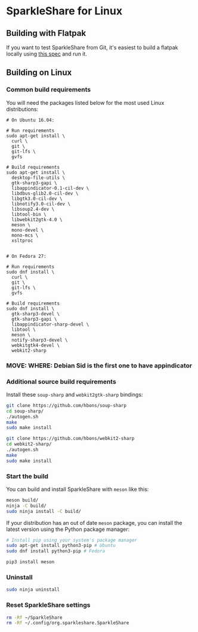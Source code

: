 # SparkleShare for Linux

## Building with Flatpak

If you want to test SparkleShare from Git, it's easiest to build a flatpak locally using [this spec](
https://github.com/hbons/org.sparkleshare.SparkleShare/) and run it.


## Building on Linux

### Common build requirements

You will need the packages listed below for the most used Linux distributions:

```shell
# On Ubuntu 16.04:

# Run requirements
sudo apt-get install \
  curl \
  git \
  git-lfs \
  gvfs  

# Build requirements
sudo apt-get install \
  desktop-file-utils \
  gtk-sharp3-gapi \
  libappindicator-0.1-cil-dev \
  libdbus-glib2.0-cil-dev \
  libgtk3.0-cil-dev \
  libnotify3.0-cil-dev \
  libsoup2.4-dev \
  libtool-bin \
  libwebkit2gtk-4.0 \
  meson \
  mono-devel \
  mono-mcs \
  xsltproc


# On Fedora 27:

# Run requirements
sudo dnf install \
  curl \
  git \
  git-lfs \
  gvfs

# Build requirements
sudo dnf install \
  gtk-sharp3-devel \
  gtk-sharp3-gapi \
  libappindicator-sharp-devel \
  libtool \
  meson \
  notify-sharp3-devel \
  webkitgtk4-devel \
  webkit2-sharp
```


### MOVE: WHERE: Debian Sid is the first one to have appindicator ###
### Additional source build requirements

Install these `soup-sharp` and `webkit2gtk-sharp` bindings:

```bash
git clone https://github.com/hbons/soup-sharp
cd soup-sharp/
./autogen.sh
make
sudo make install
```

```bash
git clone https://github.com/hbons/webkit2-sharp
cd webkit2-sharp/
./autogen.sh
make
sudo make install
```

### Start the build

You can build and install SparkleShare with `meson` like this:

```bash
meson build/
ninja -C build/
sudo ninja install -C build/
```


If your distribution has an out of date `meson` package, you can install the latest version using the Python package manager:

```bash
# Install pip using your system's package manager
sudo apt-get install python3-pip # Ubuntu
sudo dnf install python3-pip # Fedora

pip3 install meson
```


### Uninstall

```bash
sudo ninja uninstall
```


### Reset SparkleShare settings

```bash
rm -Rf ~/SparkleShare
rm -Rf ~/.config/org.sparkleshare.SparkleShare
```

